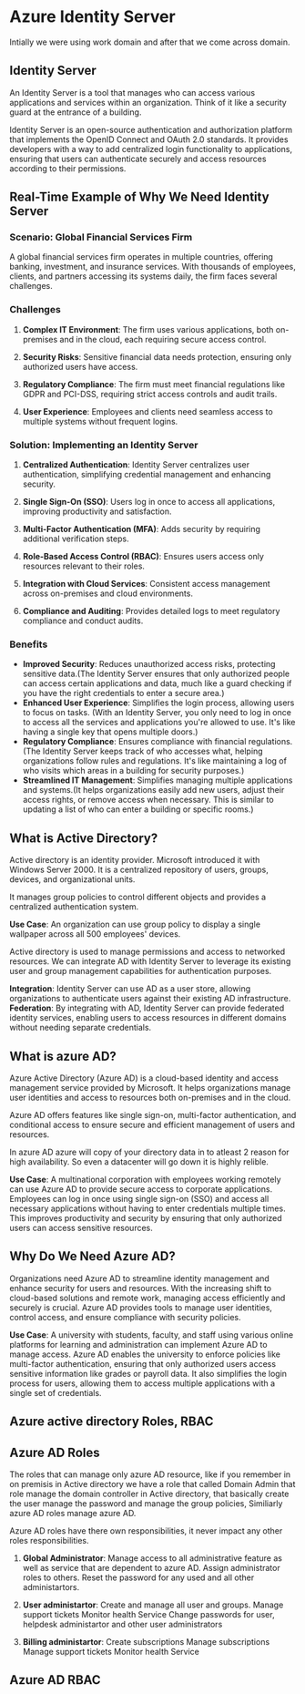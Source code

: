 # Azure Identity Server

Intially we were using work domain and after that we come across domain.
## Identity Server
An Identity Server is a tool that manages who can access various applications and services within an organization. Think of it like a security guard at the entrance of a building.

Identity Server is an open-source authentication and authorization platform that implements the OpenID Connect and OAuth 2.0 standards. It provides developers with a way to add centralized login functionality to applications, ensuring that users can authenticate securely and access resources according to their permissions.
## Real-Time Example of Why We Need Identity Server

### Scenario: Global Financial Services Firm

A global financial services firm operates in multiple countries, offering banking, investment, and insurance services. With thousands of employees, clients, and partners accessing its systems daily, the firm faces several challenges.

### Challenges

1. **Complex IT Environment**: The firm uses various applications, both on-premises and in the cloud, each requiring secure access control.
   
2. **Security Risks**: Sensitive financial data needs protection, ensuring only authorized users have access.

3. **Regulatory Compliance**: The firm must meet financial regulations like GDPR and PCI-DSS, requiring strict access controls and audit trails.

4. **User Experience**: Employees and clients need seamless access to multiple systems without frequent logins.

### Solution: Implementing an Identity Server

1. **Centralized Authentication**: Identity Server centralizes user authentication, simplifying credential management and enhancing security.

2. **Single Sign-On (SSO)**: Users log in once to access all applications, improving productivity and satisfaction.

3. **Multi-Factor Authentication (MFA)**: Adds security by requiring additional verification steps.

4. **Role-Based Access Control (RBAC)**: Ensures users access only resources relevant to their roles.

5. **Integration with Cloud Services**: Consistent access management across on-premises and cloud environments.

6. **Compliance and Auditing**: Provides detailed logs to meet regulatory compliance and conduct audits.

### Benefits

- **Improved Security**: Reduces unauthorized access risks, protecting sensitive data.(The Identity Server ensures that only authorized people can access certain applications and data, much like a guard checking if you have the right credentials to enter a secure area.)
- **Enhanced User Experience**: Simplifies the login process, allowing users to focus on tasks. (With an Identity Server, you only need to log in once to access all the services and applications you're allowed to use. It's like having a single key that opens multiple doors.)
- **Regulatory Compliance**: Ensures compliance with financial regulations.(The Identity Server keeps track of who accesses what, helping organizations follow rules and regulations. It's like maintaining a log of who visits which areas in a building for security purposes.)
- **Streamlined IT Management**: Simplifies managing multiple applications and systems.(It helps organizations easily add new users, adjust their access rights, or remove access when necessary. This is similar to updating a list of who can enter a building or specific rooms.)


## What is Active Directory?
Active directory is an identity provider. Microsoft introduced it with Windows Server 2000. It is a centralized repository of users, groups, devices, and organizational units. 

It manages group policies to control different objects and provides a centralized authentication system.

**Use Case**: An organization can use group policy to display a single wallpaper across all 500 employees' devices.

Active directory is used to manage permissions and access to networked resources. We can integrate AD with Identity Server to leverage its existing user and group management capabilities for authentication purposes.

**Integration**: Identity Server can use AD as a user store, allowing organizations to authenticate users against their existing AD infrastructure.
**Federation**: By integrating with AD, Identity Server can provide federated identity services, enabling users to access resources in different domains without needing separate credentials.


## What is azure AD?
Azure Active Directory (Azure AD) is a cloud-based identity and access management service provided by Microsoft. It helps organizations manage user identities and access to resources both on-premises and in the cloud. 

Azure AD offers features like single sign-on, multi-factor authentication, and conditional access to ensure secure and efficient management of users and resources.

In azure AD azure will copy of your directory data in to atleast 2 reason for high availability. So even a datacenter will go down it is highly relible.

**Use Case**: A multinational corporation with employees working remotely can use Azure AD to provide secure access to corporate applications. Employees can log in once using single sign-on (SSO) and access all necessary applications without having to enter credentials multiple times. This improves productivity and security by ensuring that only authorized users can access sensitive resources.

## Why Do We Need Azure AD?

Organizations need Azure AD to streamline identity management and enhance security for users and resources. With the increasing shift to cloud-based solutions and remote work, managing access efficiently and securely is crucial. Azure AD provides tools to manage user identities, control access, and ensure compliance with security policies.

**Use Case**: A university with students, faculty, and staff using various online platforms for learning and administration can implement Azure AD to manage access. Azure AD enables the university to enforce policies like multi-factor authentication, ensuring that only authorized users access sensitive information like grades or payroll data. It also simplifies the login process for users, allowing them to access multiple applications with a single set of credentials.

## Azure active directory Roles, RBAC

## Azure AD Roles
The roles that can manage only azure AD resource, like if you remember in on premisis in Active directory we have a role that called Domain Admin that role manage the domain controller in Active directory, that basically create the user manage the password and manage the group policies, Similiarly azure AD roles manage azure AD.

Azure AD roles have there own responsibilities, it never impact any other roles responsibilities.
1) **Global Administrator**: 
Manage access to all administrative feature as well as service that are dependent to azure AD.
Assign administrator roles to others.
Reset the password for any used and all other administartors.

2) **User administartor**:
Create and manage all user and groups.
Manage support tickets
Monitor health Service
Change passwords for user, helpdesk administartor and other user administrators

2) **Billing administartor**:
Create subscriptions
Manage subscriptions
Manage support tickets
Monitor health Service

## Azure AD RBAC
